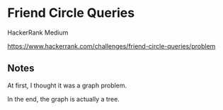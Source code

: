 # Friend Circle Queries

HackerRank Medium

https://www.hackerrank.com/challenges/friend-circle-queries/problem

## Notes

At first, I thought it was a graph problem.

In the end, the graph is actually a tree.